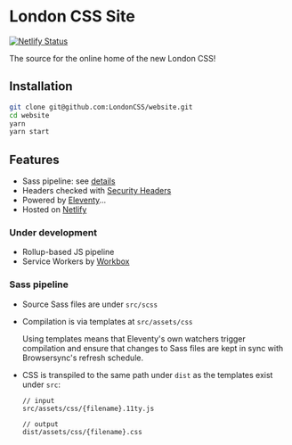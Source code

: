 # London CSS Site

[![Netlify Status](https://api.netlify.com/api/v1/badges/b1505b63-38f8-45cf-8a9d-78be01b48a1a/deploy-status)](https://app.netlify.com/sites/londoncss/deploys)

The source for the online home of the new London CSS!

## Installation

```sh
git clone git@github.com:LondonCSS/website.git
cd website
yarn
yarn start
```

## Features
- Sass pipeline: see [details](#sass-pipeline)
- Headers checked with [Security Headers](https://securityheaders.com/?q=londoncss.dev&followRedirects=on)
- Powered by [Eleventy](https://www.11ty.io/)…
- Hosted on [Netlify](https://www.netlify.com/)

### Under development
- Rollup-based JS pipeline
- Service Workers by [Workbox](https://developers.google.com/web/tools/workbox/)

### Sass pipeline

- Source Sass files are under `src/scss`
- Compilation is via templates at `src/assets/css`
    
    Using templates means that Eleventy's own watchers trigger compilation and ensure that changes to Sass files are kept in sync with Browsersync's refresh schedule.
- CSS is transpiled to the same path under `dist` as the templates exist under  `src`:
    ```
    // input
    src/assets/css/{filename}.11ty.js

    // output
    dist/assets/css/{filename}.css
    ```